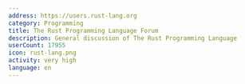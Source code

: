 ```yaml
---
address: https://users.rust-lang.org
category: Programming
title: The Rust Programming Language Forum
description: General discussion of The Rust Programming Language
userCount: 17955
icon: rust-lang.png
activity: very high
language: en
---
```

